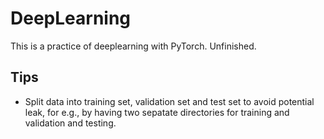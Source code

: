 # DeepLearning
This is a practice of deeplearning with PyTorch.
Unfinished.

## Tips
* Split data into training set, validation set and test set to avoid potential leak, for e.g., by having two sepatate directories for training and validation and testing.